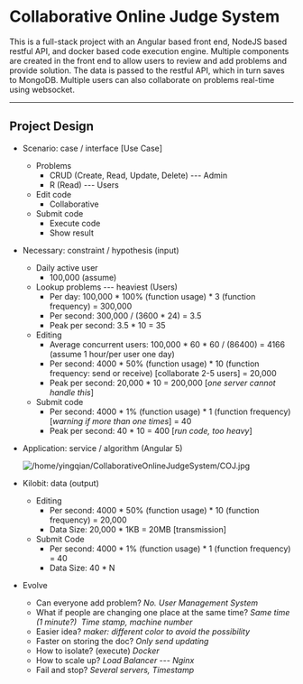 # Collaborative Online Judge System

This is a full-stack project with an Angular based front end, NodeJS based restful API, and docker based code execution engine. Multiple components are created in the front end to allow users to review and add problems and provide solution. The data is passed to the restful API, which in turn saves to MongoDB. Multiple users can also collaborate on problems real-time using websocket.

---

## Project Design

- Scenario: case / interface [Use Case]
  - Problems
    - CRUD (Create, Read, Update, Delete) --- Admin
    - R (Read) --- Users
  - Edit code
    - Collaborative
  - Submit code
    - Execute code
    - Show result

- Necessary: constraint / hypothesis (input)
  - Daily active user
    - 100,000 (assume)
  - Lookup problems --- heaviest (Users)
    - Per day: 100,000 * 100% (function usage) * 3 (function frequency) = 300,000
    - Per second: 300,000 / (3600 * 24) = 3.5
    - Peak per second: 3.5 * 10 = 35
  - Editing
    - Average concurrent users: 100,000 * 60 * 60 / (86400) = 4166 (assume 1 hour/per user one day)
    - Per second: 4000 * 50% (function usage) * 10 (function frequency: send or receive) [collaborate 2-5 users] = 20,000
    - Peak per second: 20,000 * 10 = 200,000 [*one server cannot handle this*]
  - Submit code
    - Per second: 4000 * 1% (function usage) * 1 (function frequency)[*warning if more than one times*] = 40 
    - Peak per second: 40 * 10 = 400 [*run code, too heavy*]

- Application: service / algorithm (Angular 5)

  ![/home/yingqian/CollaborativeOnlineJudgeSystem/COJ.jpg](/home/yingqian/CollaborativeOnlineJudgeSystem/COJ.jpg)

- Kilobit: data (output)
  - Editing
    - Per second: 4000 * 50% (function usage) * 10 (function frequency) = 20,000
    - Data Size: 20,000 * 1KB = 20MB [transmission]
  - Submit Code
    - Per second: 4000 * 1% (function usage) * 1 (function frequency) = 40
    - Data Size: 40 * N

- Evolve
  - Can everyone add problem?
    *No. User Management System*
  - What if people are changing one place at the same time?
    *Same time (1 minute?)  Time stamp, machine number*  
  - Easier idea?
    *maker: different color to avoid the possibility*
  - Faster on storing the doc? 
    *Only send updating* 
  - How to isolate? (execute) 
    *Docker*
  - How to scale up?
    *Load Balancer --- Nginx*
  - Fail and stop? 
    *Several servers, Timestamp*
